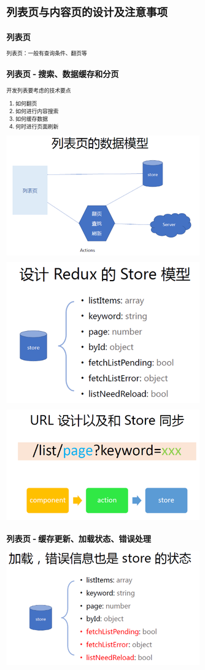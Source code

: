 # 列表页与内容页的设计及注意事项

## 列表页

列表页：一般有查询条件、翻页等

## 列表页 - 搜索、数据缓存和分页

开发列表要考虑的技术要点

1. 如何翻页
2. 如何进行内容搜索
3. 如何缓存数据
4. 何时进行页面刷新

![redux-list](./img/redux-list-01.png)

![redux-list](./img/redux-list-02.png)

![redux-list](./img/redux-list-03.png)

## 列表页 - 缓存更新、加载状态、错误处理

![redux-list](./img/redux-list-12.png)
